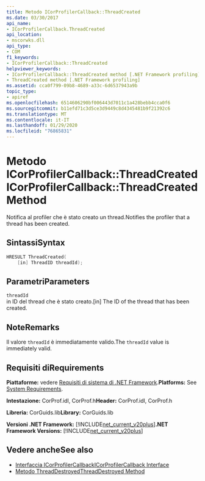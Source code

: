 ```yaml
---
title: Metodo ICorProfilerCallback::ThreadCreated
ms.date: 03/30/2017
api_name:
- ICorProfilerCallback.ThreadCreated
api_location:
- mscorwks.dll
api_type:
- COM
f1_keywords:
- ICorProfilerCallback::ThreadCreated
helpviewer_keywords:
- ICorProfilerCallback::ThreadCreated method [.NET Framework profiling]
- ThreadCreated method [.NET Framework profiling]
ms.assetid: cca0f799-09b8-4689-a33c-6d6537943a9b
topic_type:
- apiref
ms.openlocfilehash: 6514606290bf006443d7011c1a428bebb4cca0f6
ms.sourcegitcommit: b11efd71c3d5ce3d9449c8d4345481b9f21392c6
ms.translationtype: MT
ms.contentlocale: it-IT
ms.lasthandoff: 01/29/2020
ms.locfileid: "76865831"
---
```

# <a name="icorprofilercallbackthreadcreated-method"></a><span data-ttu-id="21ce0-102">Metodo ICorProfilerCallback::ThreadCreated</span><span class="sxs-lookup"><span data-stu-id="21ce0-102">ICorProfilerCallback::ThreadCreated Method</span></span>
<span data-ttu-id="21ce0-103">Notifica al profiler che è stato creato un thread.</span><span class="sxs-lookup"><span data-stu-id="21ce0-103">Notifies the profiler that a thread has been created.</span></span>  
  
## <a name="syntax"></a><span data-ttu-id="21ce0-104">Sintassi</span><span class="sxs-lookup"><span data-stu-id="21ce0-104">Syntax</span></span>  
  
```cpp  
HRESULT ThreadCreated(  
    [in] ThreadID threadId);   
```  
  
## <a name="parameters"></a><span data-ttu-id="21ce0-105">Parametri</span><span class="sxs-lookup"><span data-stu-id="21ce0-105">Parameters</span></span>  
 `threadId`  
 <span data-ttu-id="21ce0-106">in ID del thread che è stato creato.</span><span class="sxs-lookup"><span data-stu-id="21ce0-106">[in] The ID of the thread that has been created.</span></span>  
  
## <a name="remarks"></a><span data-ttu-id="21ce0-107">Note</span><span class="sxs-lookup"><span data-stu-id="21ce0-107">Remarks</span></span>  
 <span data-ttu-id="21ce0-108">Il valore `threadId` è immediatamente valido.</span><span class="sxs-lookup"><span data-stu-id="21ce0-108">The `threadId` value is immediately valid.</span></span>  
  
## <a name="requirements"></a><span data-ttu-id="21ce0-109">Requisiti di</span><span class="sxs-lookup"><span data-stu-id="21ce0-109">Requirements</span></span>  
 <span data-ttu-id="21ce0-110">**Piattaforme:** vedere [Requisiti di sistema di .NET Framework](../../../../docs/framework/get-started/system-requirements.md).</span><span class="sxs-lookup"><span data-stu-id="21ce0-110">**Platforms:** See [System Requirements](../../../../docs/framework/get-started/system-requirements.md).</span></span>  
  
 <span data-ttu-id="21ce0-111">**Intestazione:** CorProf.idl, CorProf.h</span><span class="sxs-lookup"><span data-stu-id="21ce0-111">**Header:** CorProf.idl, CorProf.h</span></span>  
  
 <span data-ttu-id="21ce0-112">**Libreria:** CorGuids.lib</span><span class="sxs-lookup"><span data-stu-id="21ce0-112">**Library:** CorGuids.lib</span></span>  
  
 <span data-ttu-id="21ce0-113">**Versioni .NET Framework:** [!INCLUDE[net_current_v20plus](../../../../includes/net-current-v20plus-md.md)]</span><span class="sxs-lookup"><span data-stu-id="21ce0-113">**.NET Framework Versions:** [!INCLUDE[net_current_v20plus](../../../../includes/net-current-v20plus-md.md)]</span></span>  
  
## <a name="see-also"></a><span data-ttu-id="21ce0-114">Vedere anche</span><span class="sxs-lookup"><span data-stu-id="21ce0-114">See also</span></span>

- [<span data-ttu-id="21ce0-115">Interfaccia ICorProfilerCallback</span><span class="sxs-lookup"><span data-stu-id="21ce0-115">ICorProfilerCallback Interface</span></span>](icorprofilercallback-interface.md)
- [<span data-ttu-id="21ce0-116">Metodo ThreadDestroyed</span><span class="sxs-lookup"><span data-stu-id="21ce0-116">ThreadDestroyed Method</span></span>](icorprofilercallback-threaddestroyed-method.md)
